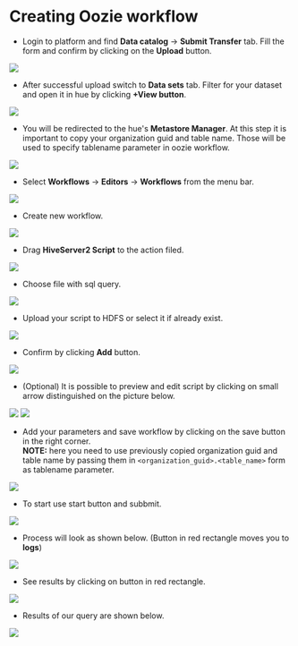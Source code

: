 # Creating Oozie workflow

* Login to platform and find **Data catalog** -> **Submit Transfer** tab. 
 Fill the form and confirm by clicking on the **Upload** button.

![](https://github.com/pprzekwa/FAQs/blob/DPNG-9509-oozie-usage/images/oozie_man/upload_file.jpg)

* After successful upload switch to **Data sets** tab. Filter for your dataset and open it in hue by clicking **+View button**.

![](https://github.com/pprzekwa/FAQs/blob/DPNG-9509-oozie-usage/images/oozie_man/tap_view.jpg)

* You will be redirected to the hue's **Metastore Manager**. At this step it is important to copy
your organization guid and table name. Those will be used to specify tablename parameter in oozie workflow.

![](https://github.com/pprzekwa/FAQs/blob/DPNG-9509-oozie-usage/images/oozie_man/org_table_copy.jpg)

* Select **Workflows** -> **Editors** -> **Workflows** from the menu bar.

![](https://github.com/pprzekwa/FAQs/blob/DPNG-9509-oozie-usage/images/oozie_man/go_to_workflows.jpg)

* Create new workflow.

![](https://github.com/pprzekwa/FAQs/blob/DPNG-9509-oozie-usage/images/oozie_man/create_workflow.jpg)

* Drag **HiveServer2 Script** to the action filed.

![](https://github.com/pprzekwa/FAQs/blob/DPNG-9509-oozie-usage/images/oozie_man/drag_hive_server.jpg)

* Choose file with sql query.

![](https://github.com/pprzekwa/FAQs/blob/DPNG-9509-oozie-usage/images/oozie_man/choose_sql_sript.jpg)

* Upload your script to HDFS or select it if already exist.

![](https://github.com/pprzekwa/FAQs/blob/DPNG-9509-oozie-usage/images/oozie_man/select_script.jpg)

* Confirm by clicking **Add** button.

![](https://github.com/pprzekwa/FAQs/blob/DPNG-9509-oozie-usage/images/oozie_man/add_sql_script.jpg)

* (Optional) It is possible to preview and edit script by clicking on small arrow distinguished on the picture below.

![](https://github.com/pprzekwa/FAQs/blob/DPNG-9509-oozie-usage/images/oozie_man/sql_preview.jpg)
![](https://github.com/pprzekwa/FAQs/blob/DPNG-9509-oozie-usage/images/oozie_man/sql_code_preview.jpg)

* Add your parameters and save workflow by clicking on the save button in the right corner. <br />
**NOTE:** here you need to use previously copied organization guid and table name by passing them in `<organization_guid>.<table_name>` form as tablename parameter. 

![](https://github.com/pprzekwa/FAQs/blob/DPNG-9509-oozie-usage/images/oozie_man/save_workflow.jpg)

* To start use start button and subbmit.

![](https://github.com/pprzekwa/FAQs/blob/DPNG-9509-oozie-usage/images/oozie_man/start_workflow.jpg)

* Process will look as shown below. (Button in red rectangle moves you to **logs**)

![](https://github.com/pprzekwa/FAQs/blob/DPNG-9509-oozie-usage/images/oozie_man/workflow_in_progress.jpg)

* See results by clicking on button in red rectangle.
 
![](https://github.com/pprzekwa/FAQs/blob/DPNG-9509-oozie-usage/images/oozie_man/done_100.jpg)

* Results of our query are shown below.

![](https://github.com/pprzekwa/FAQs/blob/DPNG-9509-oozie-usage/images/oozie_man/final_results.jpg)




